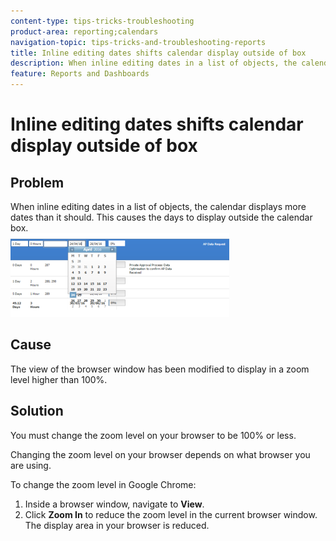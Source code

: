 ```yaml
---
content-type: tips-tricks-troubleshooting
product-area: reporting;calendars
navigation-topic: tips-tricks-and-troubleshooting-reports
title: Inline editing dates shifts calendar display outside of box
description: When inline editing dates in a list of objects, the calendar displays more dates than it should. This causes the days to display outside the calendar box.
feature: Reports and Dashboards
---
```


# Inline editing dates shifts calendar display outside of box

## Problem

When inline editing dates in a list of objects, the calendar displays more dates than it should. This&nbsp;causes the days to display outside the calendar box.  
![](assets/calendar-view-350x134.png)

## Cause

The view of the browser window has been modified to display in a zoom level higher than 100%.

## Solution

You must change the zoom level on your browser to be 100% or less.

Changing the zoom level on your browser depends on what browser you are using.

To change the zoom level in Google Chrome:

1. Inside a browser window, navigate to **View**.
1. Click **Zoom In** to reduce the zoom level in the current browser window.  
   The display area in your browser is reduced.

